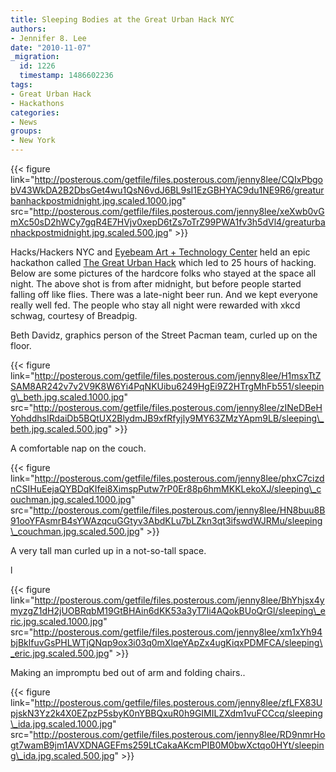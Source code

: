 ```yaml
---
title: Sleeping Bodies at the Great Urban Hack NYC
authors:
- Jennifer 8. Lee
date: "2010-11-07"
_migration:
  id: 1226
  timestamp: 1486602236
tags:
- Great Urban Hack
- Hackathons
categories:
- News
groups:
- New York
---
```


{{< figure link="http://posterous.com/getfile/files.posterous.com/jenny8lee/CQIxPbgobV43WkDA2B2DbsGet4wu1QsN6vdJ6BL9sI1EzGBHYAC9du1NE9R6/greaturbanhackpostmidnight.jpg.scaled.1000.jpg" src="http://posterous.com/getfile/files.posterous.com/jenny8lee/xeXwb0vGmXc50sD2hWCy7gqR4E7HVjv0xepD6tZs7oTrZ99PWA1fv3h5dVl4/greaturbanhackpostmidnight.jpg.scaled.500.jpg" >}}

Hacks/Hackers NYC and [Eyebeam Art + Technology Center][1] held an epic hackathon called [The Great Urban Hack][2] which led to 25 hours of hacking. Below are some pictures of the hardcore folks who stayed at the space all night. The above shot is from after midnight, but before people started falling off like flies. There was a late-night beer run. And we kept everyone really well fed. The people who stay all night were rewarded with xkcd schwag, courtesy of Breadpig.

Beth Davidz, graphics person of the Street Pacman team, curled up on the floor.

{{< figure link="http://posterous.com/getfile/files.posterous.com/jenny8lee/H1msxTtZSAM8AR242v7v2V9K8W6Yi4PqNKUibu6249HgEi9Z2HTrgMhFb551/sleeping\_beth.jpg.scaled.1000.jpg" src="http://posterous.com/getfile/files.posterous.com/jenny8lee/zINeDBeHYohddhsIRdaiDb5BQtUX2BlydmJB9xfRfyjly9MY63ZMzYApm9LB/sleeping\_beth.jpg.scaled.500.jpg" >}}

A comfortable nap on the couch.

{{< figure link="http://posterous.com/getfile/files.posterous.com/jenny8lee/phxC7cizdnCSIHuEejaQYBDqKIfei8XimspPutw7rP0Er88p6hmMKKLekoXJ/sleeping\_couchman.jpg.scaled.1000.jpg" src="http://posterous.com/getfile/files.posterous.com/jenny8lee/HN8buu8B91ooYFAsmrB4sYWAzqcuGGtyv3AbdKLu7bLZkn3qt3ifswdWJRMu/sleeping\_couchman.jpg.scaled.500.jpg" >}}

A very tall man curled up in a not-so-tall space.

l

{{< figure link="http://posterous.com/getfile/files.posterous.com/jenny8lee/BhYhjsx4ymyzgZ1dH2jUOBRqbM19GtBHAin6dKK53a3yT7Ii4AQokBUoQrGl/sleeping\_eric.jpg.scaled.1000.jpg" src="http://posterous.com/getfile/files.posterous.com/jenny8lee/xm1xYh94bjBklfuvGsPHLWTjQNqp9ox3i03q0mXlqeYApZx4ugKiqxPDMFCA/sleeping\_eric.jpg.scaled.500.jpg" >}}

Making an impromptu bed out of arm and folding chairs..

{{< figure link="http://posterous.com/getfile/files.posterous.com/jenny8lee/zfLFX83UpjskN3Yz2k4X0EZpzP5sbyK0nYBBQxuR0h9GIMILZXdm1vuFCCcq/sleeping\_ida.jpg.scaled.1000.jpg" src="http://posterous.com/getfile/files.posterous.com/jenny8lee/RD9nmrHogt7wamB9jm1AVXDNAGEFms259LtCakaAKcmPIB0M0bwXctqo0HYt/sleeping\_ida.jpg.scaled.500.jpg" >}}

 [1]: http://eyebeam.org
 [2]: http://greaturbanhack.org